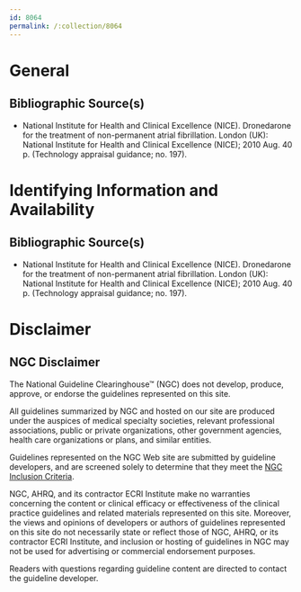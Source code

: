 ```yaml
---
id: 8064
permalink: /:collection/8064
---
```


# General

## Bibliographic Source(s)

- National Institute for Health and Clinical Excellence (NICE). Dronedarone for the treatment of non-permanent atrial fibrillation. London (UK): National Institute for Health and Clinical Excellence (NICE); 2010 Aug. 40 p. (Technology appraisal guidance; no. 197).

# Identifying Information and Availability

## Bibliographic Source(s)

- National Institute for Health and Clinical Excellence (NICE). Dronedarone for the treatment of non-permanent atrial fibrillation. London (UK): National Institute for Health and Clinical Excellence (NICE); 2010 Aug. 40 p. (Technology appraisal guidance; no. 197).

# Disclaimer

## NGC Disclaimer

The National Guideline Clearinghouse™ (NGC) does not develop, produce, approve, or endorse the guidelines represented on this site.

All guidelines summarized by NGC and hosted on our site are produced under the auspices of medical specialty societies, relevant professional associations, public or private organizations, other government agencies, health care organizations or plans, and similar entities.

Guidelines represented on the NGC Web site are submitted by guideline developers, and are screened solely to determine that they meet the [NGC Inclusion Criteria](/help-and-about/summaries/inclusion-criteria).

NGC, AHRQ, and its contractor ECRI Institute make no warranties concerning the content or clinical efficacy or effectiveness of the clinical practice guidelines and related materials represented on this site. Moreover, the views and opinions of developers or authors of guidelines represented on this site do not necessarily state or reflect those of NGC, AHRQ, or its contractor ECRI Institute, and inclusion or hosting of guidelines in NGC may not be used for advertising or commercial endorsement purposes.

Readers with questions regarding guideline content are directed to contact the guideline developer.

